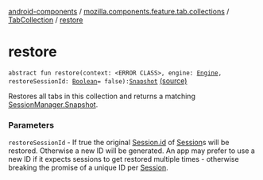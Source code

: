 [android-components](../../index.md) / [mozilla.components.feature.tab.collections](../index.md) / [TabCollection](index.md) / [restore](./restore.md)

# restore

`abstract fun restore(context: <ERROR CLASS>, engine: `[`Engine`](../../mozilla.components.concept.engine/-engine/index.md)`, restoreSessionId: `[`Boolean`](https://kotlinlang.org/api/latest/jvm/stdlib/kotlin/-boolean/index.html)` = false): `[`Snapshot`](../../mozilla.components.browser.session/-session-manager/-snapshot/index.md) [(source)](https://github.com/mozilla-mobile/android-components/blob/master/components/feature/tab-collections/src/main/java/mozilla/components/feature/tab/collections/TabCollection.kt#L38)

Restores all tabs in this collection and returns a matching [SessionManager.Snapshot](../../mozilla.components.browser.session/-session-manager/-snapshot/index.md).

### Parameters

`restoreSessionId` - If true the original [Session.id](../../mozilla.components.browser.session/-session/id.md) of [Session](../../mozilla.components.browser.session/-session/index.md)s will be restored. Otherwise a new ID
will be generated. An app may prefer to use a new ID if it expects sessions to get restored multiple times -
otherwise breaking the promise of a unique ID per [Session](../../mozilla.components.browser.session/-session/index.md).